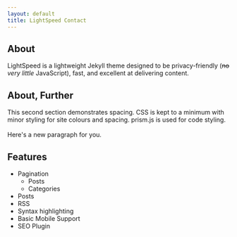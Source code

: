 ```yaml
---
layout: default
title: LightSpeed Contact
---
```


## About
LightSpeed is a lightweight Jekyll theme designed to be privacy-friendly (~~no~~ _very little_ JavaScript), fast, and
excellent at delivering content.

## About, Further
This second section demonstrates spacing. CSS is kept to a minimum with minor styling
for site colours and spacing. prism.js is used for code styling.    
<br>
Here's a new paragraph for you.  

## Features
- Pagination
    - Posts
    - Categories
- Posts
- RSS
- Syntax highlighting
- Basic Mobile Support
- SEO Plugin

